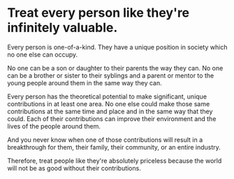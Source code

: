 # Treat every person like they're infinitely valuable. 

Every person is one-of-a-kind. They have a unique position in society which no one else can occupy.

No one can be a son or daughter to their parents the way they can.
No one can be a brother or sister to their syblings and a parent or mentor to the young people around them in the same way they can.

Every person has the theoretical potential to make significant, unique contributions in at least one area. No one else could make those same contributions at the same time and place and in the same way that they could. Each of their contributions can improve their environment and the lives of the people around them.

And you never know when one of those contributions will result in a breakthrough for them, their family, their community, or an entire industry.

Therefore, treat people like they're absolutely priceless because the world will not be as good without their contributions.

